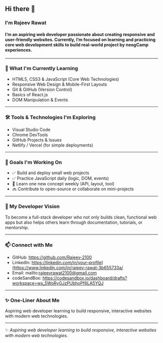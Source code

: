## Hi there 👋

### I'm Rajeev Rawat

#### I’m an aspiring web developer passionate about creating responsive and user-friendly websites. Currently, I’m focused on learning and practicing core web development skills to build real-world project by neogCamp experiences.

---

### 🌱 What I'm Currently Learning
- HTML5, CSS3 & JavaScript (Core Web Technologies)
- Responsive Web Design & Mobile-First Layouts
- Git & GitHub (Version Control)
- Basics of React.js
- DOM Manipulation & Events

---

### 🛠️ Tools & Technologies I'm Exploring
- Visual Studio Code
- Chrome DevTools
- GitHub Projects & Issues
- Netlify / Vercel (for simple deployments)

---

### 📌 Goals I'm Working On
- ✅ Build and deploy small web projects
- ✅ Practice JavaScript daily (logic, DOM, events)
- 🔄 Learn one new concept weekly (API, layout, tool)
- 🔜 Contribute to open-source or collaborate on mini-projects

---

### 🎯 My Developer Vision
To become a full-stack developer who not only builds clean, functional web apps but also helps others learn through documentation, tutorials, or mentorship.

---

### 📫 Connect with Me
- GitHub: https://github.com/Rajeev-2100
- LinkedIn: https://linkedin.com/in/your-profile](https://www.linkedin.com/in/rajeev-rawat-3b655733a/
- Email: mailto:rajeevrawat2100@gmail.com
- codeSandBox: https://codesandbox.io/dashboard/drafts?workspace=ws_5WoRyGJzPUbhoPf6LA5YQJ
---

### ✨ One-Liner About Me
Aspiring web developer learning to build responsive, interactive websites with modern web technologies.


---

✨ *Aspiring web developer learning to build responsive, interactive websites with modern web technologies.*


